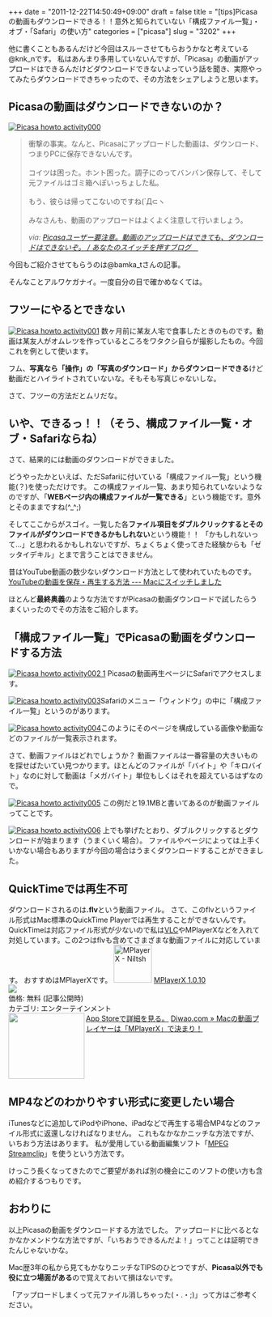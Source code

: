 +++
date = "2011-12-22T14:50:49+09:00"
draft = false
title = "[tips]Picasaの動画もダウンロードできる！！意外と知られていない「構成ファイル一覧」・オブ・「Safari」の使い方"
categories = ["picasa"]
slug = "3202"
+++

他に書くこともあるんだけど今回はスルーさせてもらおうかなと考えている@knk_nです。
私はあんまり多用していないんですが、「Picasa」の動画がアップロードはできるんだけどダウンロードできないよっていう話を聞き、実際やってみたらダウンロードできちゃったので、その方法をシェアしようと思います。<!--more--><h2>Picasaの動画はダウンロードできないのか？</h2>
<a href="https://knk-n.com/images/2011/12/picasa_howto-activity000.png" title="Picasa howto activity000"><img src="https://knk-n.com/images/2011/12/picasa_howto-activity000.png" alt="Picasa howto activity000" title="picasa_howto-activity000.png" /></a>
<blockquote cite="http://kazoo1837.blog23.fc2.com/blog-entry-211.html" title="Picasaユーザー要注意。動画のアップロードはできても、ダウンロードはできないぞ。 / あなたのスイッチを押すブログ　">
<p>衝撃の事実。なんと、Picasaにアップロードした動画は、ダウンロード、つまりPCに保存できないんです。<br><br>コイツは困った。ホント困った。調子にのってバンバン保存して、そして元ファイルはゴミ箱へぽいっちょした私。<br><br>もう、彼らは帰ってこないのですね(´Д⊂ヽ<br><br>みなさんも、動画のアップロードはよくよく注意して行いましょう。</p>
<cite>via: <a href="http://kazoo1837.blog23.fc2.com/blog-entry-211.html" target="_blank">Picasaユーザー要注意。動画のアップロードはできても、ダウンロードはできないぞ。 / あなたのスイッチを押すブログ　</a></cite>
</blockquote>
今回もご紹介させてもらうのは@bamka_tさんの記事。

そんなことアルワケガナイ。一度自分の目で確かめなくては。

<h2>フツーにやるとできない</h2><a href="https://knk-n.com/images/2011/12/picasa_howto-activity0011.png" title="Picasa howto activity001"><img src="https://knk-n.com/images/2011/12/picasa_howto-activity0011.png" alt="Picasa howto activity001" title="picasa_howto-activity001.png" /></a>
数ヶ月前に某友人宅で食事したときのものです。動画は某友人がオムレツを作っているところをワタクシ自らが撮影したもの。今回これを例として使います。

フム、<strong>写真なら「操作」の「写真のダウンロード」からダウンロードできる</strong>けど動画だとハイライトされていないな。そもそも写真じゃないしな。

さて、フツーの方法だとムリだな。

<h2>いや、できるっ！！（そう、構成ファイル一覧・オブ・Safariならね）</h2>
さて、結果的には動画のダウンロードができました。

どうやったかといえば、ただSafariに付いている「構成ファイル一覧」という機能(？)を使っただけです。
この構成ファイル一覧、あまり知られていないようなのですが、「<strong>WEBページ内の構成ファイルが一覧できる</strong>」という機能です。意外とそのままですね(^_^;)

そしてここからがスゴイ。一覧した各<strong>ファイル項目をダブルクリックするとそのファイルがダウンロードできるかもしれない</strong>という機能！！
「かもしれないって…」と思われるかもしれないですが、ちょくちょく使ってきた経験からも「ゼッタイデキル」とまで言うことはできません。

昔はYouTube動画の数少ないダウンロード方法として使われていたものです。
<a href="http://tokyo.secret.jp/macs/youtube.html" target="_blank">YouTubeの動画を保存・再生する方法 --- Macにスイッチしました</a><a href="http://b.hatena.ne.jp/entry/http://tokyo.secret.jp/macs/youtube.html" target="_blank"><img src="http://b.hatena.ne.jp/entry/image/http://tokyo.secret.jp/macs/youtube.html" alt="" /></a>

ほとんど<strong>最終奥義</strong>のような方法ですがPicasaの動画ダウンロードで試したらうまくいったのでその方法をご紹介します。

<h2>「構成ファイル一覧」でPicasaの動画をダウンロードする方法</h2>
<a href="https://knk-n.com/images/2011/12/picasa_howto-activity002-1.png" title="Picasa howto activity002 1"><img src="https://knk-n.com/images/2011/12/picasa_howto-activity002-1.png" alt="Picasa howto activity002 1" title="picasa_howto-activity002-1.png" /></a>
Picasaの動画再生ページにSafariでアクセスします。


<a href="https://knk-n.com/images/2011/12/picasa_howto-activity003.png" title="Picasa howto activity003"><img src="https://knk-n.com/images/2011/12/picasa_howto-activity003.png" alt="Picasa howto activity003" title="picasa_howto-activity003.png" /></a>Safariのメニュー「ウィンドウ」の中に「構成ファイル一覧」というのがあります。


<a href="https://knk-n.com/images/2011/12/picasa_howto-activity004.png" title="Picasa howto activity004"><img src="https://knk-n.com/images/2011/12/picasa_howto-activity004.png" alt="Picasa howto activity004" title="picasa_howto-activity004.png" /></a>このようにそのページを構成している画像や動画などのファイルが一覧表示されます。

さて、動画ファイルはどれでしょうか？
動画ファイルは一番容量の大きいものを探せばたいてい見つかります。ほとんどのファイルが「バイト」や「キロバイト」なのに対して動画は「メガバイト」単位もしくはそれを超えているはずなので。

<a href="https://knk-n.com/images/2011/12/picasa_howto-activity005.jpg" title="Picasa howto activity005"><img src="https://knk-n.com/images/2011/12/picasa_howto-activity005.jpg" alt="Picasa howto activity005" title="picasa_howto-activity005.jpg" /></a>
この例だと19.1MBと書いてあるのが動画ファイルってことです。

<a href="https://knk-n.com/images/2011/12/picasa_howto-activity006.png" title="Picasa howto activity006"><img src="https://knk-n.com/images/2011/12/picasa_howto-activity006.png" alt="Picasa howto activity006" title="picasa_howto-activity006.png" /></a>
上でも挙げたとおり、ダブルクリックするとダウンロードが始まります（うまくいく場合）。
ファイルやページによっては上手くいかない場合もありますが今回の場合はうまくダウンロードすることができました。

<h2>QuickTimeでは再生不可</h2>
ダウンロードされるのは<strong>.flv</strong>という動画ファイル。
さて、このflvというファイル形式はMac標準のQuickTime Playerでは再生することができないんです。
QuickTimeは対応ファイル形式が少ないので私は<a href="http://www.videolan.org/vlc/" target="_blank">VLC</a>やMPlayerXなどを入れて対処しています。この2つはflvも含めてさまざまな動画ファイルに対応しています。
おすすめはMPlayerXです。
<a href="http://itunes.apple.com/jp/app/mplayerx/id421131143?mt=12&uo=4" target="new"><img class="appstorehelper_appicn" width="75" height="75" src="http://a3.mzstatic.com/us/r1000/079/Purple/ca/00/75/mzi.qnuamrqi.512x512-75.png" alt="MPlayerX - Niltsh"></a>
<a href="http://itunes.apple.com/jp/app/mplayerx/id421131143?mt=12&uo=4" target="new">MPlayerX 1.0.10</a><br>
<a href="http://itunes.apple.com/jp/app/mplayerx/id421131143?mt=12&uo=4" target="itunes_store"><img class="appstorehelper_icn" src="http://ax.phobos.apple.com.edgesuite.net/ja_jp/images/web/linkmaker/badge_macappstore-sm.gif" ></a><br>
価格: 無料 (記事公開時)<br>
カテゴリ: エンターテインメント<br>
<a href="http://itunes.apple.com/jp/app/mplayerx/id421131143?mt=12&uo=4" target="new">App Storeで詳細を見る。</a>
<table width="100%"><a href="http://diwao.com/2011/07/macmplayerx.html" target="_blank"><img class="alignleft" align="left" border="0" src="http://capture.heartrails.com/150x130/shadow?http://diwao.com/2011/07/macmplayerx.html" alt="" width="150" height="130" /></a><a href="http://diwao.com/2011/07/macmplayerx.html" target="_blank">Diwao.com » Macの動画プレイヤーは「MPlayerX」で決まり！</a><a href="http://b.hatena.ne.jp/entry/http://diwao.com/2011/07/macmplayerx.html" target="_blank"><img border="0" src="http://b.hatena.ne.jp/entry/image/http://diwao.com/2011/07/macmplayerx.html" alt="" /></a></table>

<h2>MP4などのわかりやすい形式に変更したい場合</h2>
iTunesなどに追加してiPodやiPhone、iPadなどで再生する場合MP4などのファイル形式に返還しなければなりません。
これもなかなかニッチな方法ですが、いちおう方法はあります。
私が愛用している動画編集ソフト「<a href="http://www.squared5.com/" target="_blank">MPEG Streamclip</a>」を使うという方法です。

けっこう長くなってきたのでご要望があれば別の機会にこのソフトの使い方も含め紹介するつもりです。

<h2>おわりに</h2>
以上Picasaの動画をダウンロードする方法でした。
アップロードに比べるとなかなかメンドウな方法ですが、「いちおうできるんだよ！」ってことは証明できたんじゃないかな。

Mac歴3年の私から見てもかなりニッチなTIPSのひとつですが、<strong>Picasa以外でも役に立つ場面がある</strong>ので覚えておいて損はないです。

「アップロードしまくって元ファイル消しちゃった(・.・;)」って方はご参考ください。
